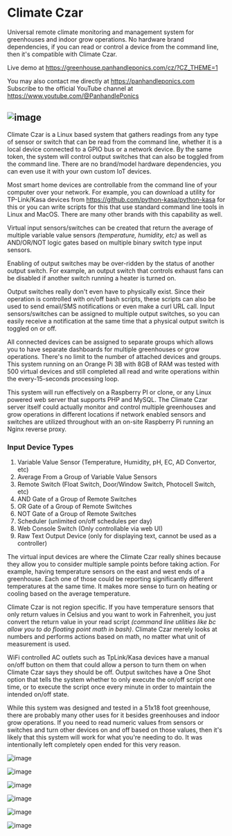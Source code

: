 # Climate Czar
Universal remote climate monitoring and management system for greenhouses and indoor grow operations. No hardware brand dependencies, if you can read or control a device from the command line, then it's compatible with Climate Czar.

Live demo at https://greenhouse.panhandleponics.com/cz/?CZ_THEME=1

You may also contact me directly at https://panhandleponics.com<br>
Subscribe to the official YouTube channel at https://www.youtube.com/@PanhandlePonics<br>

![image](https://github.com/user-attachments/assets/9f134904-7ba4-407a-9525-c2ee06a02bb6)
---

Climate Czar is a Linux based system that gathers readings from any type of sensor or switch that can be read from the command line, whether it is a local device connected to a GPIO bus or a network device. By the same token, the system will control output switches that can also be toggled from the command line. There are no brand/model hardware dependencies, you can even use it with your own custom IoT devices.

Most smart home devices are controllable from the command line of your computer over your network. For example, you can download a utility for TP-Link/Kasa devices from https://github.com/python-kasa/python-kasa for this or you can write scripts for this that use standard command line tools in Linux and MacOS. There are many other brands with this capability as well.

Virtual input sensors/switches can be created that return the average of multiple variable value sensors _(temperature, humidity, etc)_ as well as AND/OR/NOT logic gates based on multiple binary switch type input sensors.

Enabling of output switches may be over-ridden by the status of another output switch. For example, an output switch that controls exhaust fans can be disabled if another switch running a heater is turned on.

Output switches really don't even have to physically exist. Since their operation is controlled with on/off bash scripts, these scripts can also be used to send email/SMS notifications or even make a curl URL call. Input sensors/switches can be assigned to multiple output switches, so you can easily receive a notification at the same time that a physical output switch is toggled on or off.

All connected devices can be assigned to separate groups which allows you to have separate dashboards for multiple greenhouses or grow operations. There's no limit to the number of attached devices and groups. This system running on an Orange Pi 3B with 8GB of RAM was tested with 500 virtual devices and still completed all read and write operations within the every-15-seconds processing loop.

This system will run effectively on a Raspberry PI or clone, or any Linux powered web server that supports PHP and MySQL. The Climate Czar server itself could actually monitor and control multiple greenhouses and grow operations in different locations if network enabled sensors and switches are utilized throughout with an on-site Raspberry Pi running an Nginx reverse proxy.

### Input Device Types
1.	Variable Value Sensor (Temperature, Humidity, pH, EC, AD Convertor, etc)
2.	Average From a Group of Variable Value Sensors
3.	Remote Switch (Float Switch, Door/Window Switch, Photocell Switch, etc)
4.	AND Gate of a Group of Remote Switches
5.	OR Gate of a Group of Remote Switches
6.	NOT Gate of a Group of Remote Switches
7.	Scheduler (unlimited on/off schedules per day)
8.	Web Console Switch (Only controllable via web UI)
9.	Raw Text Output Device (only for displaying text, cannot be used as a controller)

The virtual input devices are where the Climate Czar really shines because they allow you to consider multiple sample points before taking action. For example, having temperature sensors on the east and west ends of a greenhouse. Each one of those could be reporting significantly different temperatures at the same time. It makes more sense to turn on heating or cooling based on the average temperature.

Climate Czar is not region specific. If you have temperature sensors that only return values in Celsius and you want to work in Fahrenheit, you just convert the return value in your read script _(command line utilities like bc allow you to do floating point math in bash)_. Climate Czar merely looks at numbers and performs actions based on math, no matter what unit of measurement is used.

WiFi controlled AC outlets such as TpLink/Kasa devices have a manual on/off button on them that could allow a person to turn them on when Climate Czar says they should be off. Output switches have a One Shot option that tells the system whether to only execute the on/off script one time, or to execute the script once every minute in order to maintain the intended on/off state.

While this system was designed and tested in a 51x18 foot greenhouse, there are probably many other uses for it besides greenhouses and indoor grow operations. If you need to read numeric values from sensors or switches and turn other devices on and off based on those values, then it's likely that this system will work for what you're needing to do. It was intentionally left completely open ended for this very reason.

![image](https://github.com/user-attachments/assets/323fe2f3-3c89-47ce-b2d9-7267f0555d43)

![image](https://github.com/user-attachments/assets/fd390f94-8900-4b51-87f2-3d0caf7e173d)

![image](https://github.com/user-attachments/assets/1b728bad-f35d-4a7d-b292-7a1e50fda736)

![image](https://github.com/user-attachments/assets/3beab54c-0471-407b-a7ee-4b12bb0824fa)

![image](https://github.com/user-attachments/assets/eb33ef97-4ec6-4fda-8f36-16467c0c8961)

![image](https://github.com/user-attachments/assets/54d89655-f687-48da-a88c-eaa126cc90d7)
